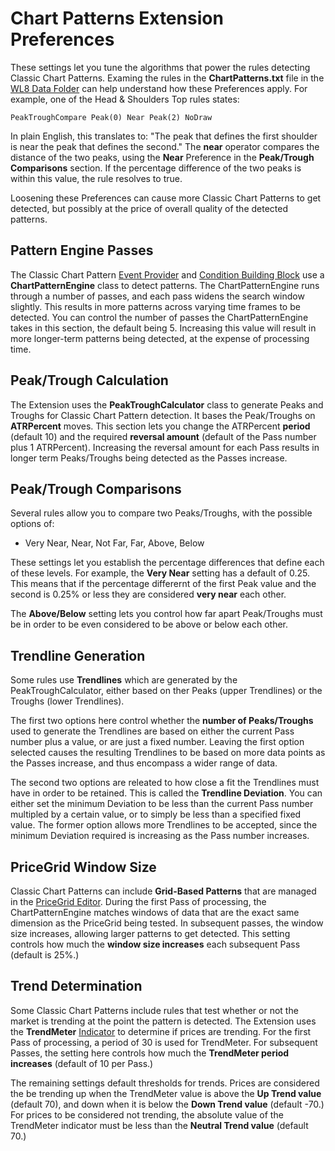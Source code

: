 ﻿# Chart Patterns Extension Preferences

These settings let you tune the algorithms that power the rules detecting Classic Chart Patterns. Examing the rules in the **ChartPatterns.txt** file in the [WL8 Data Folder](action:DataFolder) can help understand how these Preferences apply. For example, one of the Head & Shoulders Top rules states:
```
PeakTroughCompare Peak(0) Near Peak(2) NoDraw
```
In plain English, this translates to: "The peak that defines the first shoulder is near the peak that defines the second." The **near** operator compares the distance of the two peaks, using the **Near** Preference in the **Peak/Trough Comparisons** section. If the percentage difference of the two peaks is within this value, the rule resolves to true.

Loosening these Preferences can cause more Classic Chart Patterns to get detected, but possibly at the price of overall quality of the detected patterns.
## Pattern Engine Passes
The Classic Chart Pattern [Event Provider](EventProvidersTab) and [Condition Building Block](BuildingBlocks) use a **ChartPatternEngine** class to detect patterns. The ChartPatternEngine runs through a number of passes, and each pass widens the search window slightly. This results in more patterns across varying time frames to be detected. You can control the number of passes the ChartPatternEngine takes in this section, the default being 5. Increasing this value will result in more longer-term patterns being detected, at the expense of processing time.
## Peak/Trough Calculation
The Extension uses the **PeakTroughCalculator** class to generate Peaks and Troughs for Classic Chart Pattern detection. It bases the Peak/Troughs on **ATRPercent** moves. This section lets you change the ATRPercent **period** (default 10) and the required **reversal amount** (default of the Pass number plus 1 ATRPercent). Increasing the reversal amount for each Pass results in longer term Peaks/Troughs being detected as the Passes increase.
## Peak/Trough Comparisons
Several rules allow you to compare two Peaks/Troughs, with the possible options of:

 - Very Near, Near, Not Far, Far, Above, Below

These settings let you establish the percentage differences that define each of these levels. For example, the **Very Near** setting has a default of 0.25. This means that if the percentage differernt of the first Peak value and the second is 0.25% or less they are considered **very near** each other.

The **Above/Below** setting lets you control how far apart Peak/Troughs must be in order to be even considered to be above or below each other. 

## Trendline Generation
Some rules use **Trendlines** which are generated by the PeakTroughCalculator, either based on ther Peaks (upper Trendlines) or the Troughs (lower Trendlines).

The first two options here control whether the **number of Peaks/Troughs** used to generate the Trendlines are based on either the current Pass number plus a value, or are just a fixed number. Leaving the first option selected causes the resulting Trendlines to be based on more data points as the Passes increase, and thus encompass a wider range of data.

The second two options are releated to how close a fit the Trendlines must have in order to be retained. This is called the **Trendline Deviation**. You can either set the minimum Deviation to be less than the current Pass number multipled by a certain value, or to simply be less than a specified fixed value. The former option allows more Trendlines to be accepted, since the  minimum Deviation required is increasing as the Pass number increases.
## PriceGrid Window Size
Classic Chart Patterns can include **Grid-Based Patterns** that are managed in the [PriceGrid Editor](PriceGridEditor). During the first Pass of processing, the ChartPatternEngine matches windows of data that are the exact same dimension as the PriceGrid being tested. In subsequent passes, the window size increases, allowing larger patterns to get detected. This setting controls how much the **window size increases** each subsequent Pass (default is 25%.)
## Trend Determination
Some Classic Chart Patterns include rules that test whether or not the market is trending at the point the pattern is detected. The Extension uses the **TrendMeter** [Indicator](Indicators) to determine if prices are trending. For the first Pass of processing, a period of 30 is used for TrendMeter. For subsequent Passes, the setting here controls how much the **TrendMeter period increases** (default of 10 per Pass.)

The remaining settings default thresholds for trends. Prices are considered the be trending up when the TrendMeter value is above the **Up Trend value** (default 70), and down when it is below the **Down Trend value** (default -70.)  For prices to be considered not trending, the absolute value of the TrendMeter indicator must be less than the **Neutral Trend value** (default 70.)